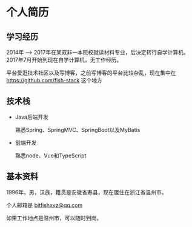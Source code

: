 # 个人简历

## 学习经历
2014年 --> 2017年在某双非一本院校就读材料专业，后决定转行自学计算机。2017年7月开始到现在自学计算机，无工作经历。

平台爱逛技术社区以及写博客，之前写博客的平台比较杂乱，现在集中在 https://github.com/fish-stack  这个地方

## 技术栈
- Java后端开发

  熟悉Spring、SpringMVC、SpringBoot以及MyBatis

- 前端开发

  熟悉node、Vue和TypeScript

## 基本资料
1996年，男，汉族，籍贯是安徽省寿县，现在居住在浙江省温州市。

个人邮箱是  bitfishxyz@qq.com

如果工作地点是温州市，可以随时到岗。
